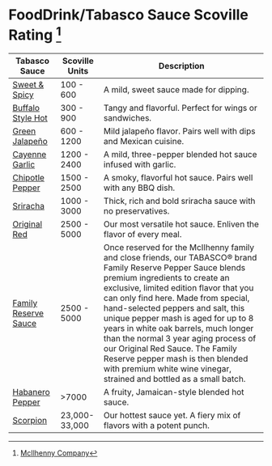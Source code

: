 # FoodDrink/Tabasco Sauce Scoville Rating [^1]

[^1]: [McIlhenny Company](https://www.tabasco.com/hot-sauces/)

| Tabasco Sauce | Scoville Units | Description |
|---------------|----------------|-------------|
| [Sweet & Spicy](https://www.tabasco.com/hot-sauces/sweet-spicy-sauce/) | 100 - 600 | A mild, sweet sauce made for dipping. |
| [Buffalo Style Hot](https://www.tabasco.com/hot-sauces/buffalo-style-hot-sauce/) | 300 - 900 | Tangy and flavorful. Perfect for wings or sandwiches. |
| [Green Jalapeño](https://www.tabasco.com/hot-sauces/green-jalapeno-sauce/) | 600 - 1200 | Mild jalapeño flavor. Pairs well with dips and Mexican cuisine. |
| [Cayenne Garlic](https://www.tabasco.com/hot-sauces/garlic-pepper-sauce/) | 1200 - 2400 | A mild, three-pepper blended hot sauce infused with garlic. |
| [Chipotle Pepper](https://www.tabasco.com/hot-sauces/chipotle-sauce/) | 1500 - 2500 | A smoky, flavorful hot sauce. Pairs well with any BBQ dish. |
| [Sriracha](https://www.tabasco.com/hot-sauces/sriracha-sauce/) | 1000 - 3000 | Thick, rich and bold sriracha sauce with no preservatives. |
| [Original Red](https://www.tabasco.com/hot-sauces/original-red-sauce/) | 2500 - 5000 | Our most versatile hot sauce. Enliven the flavor of every meal. |
| [Family Reserve Sauce](https://countrystore.tabasco.com/products/tabasco-family-reserve-sauce) | 2500 - 5000 | Once reserved for the McIlhenny family and close friends, our TABASCO® brand Family Reserve Pepper Sauce blends premium ingredients to create an exclusive, limited edition flavor that you can only find here. Made from special, hand-selected peppers and salt, this unique pepper mash is aged for up to 8 years in white oak barrels, much longer than the normal 3 year aging process of our Original Red Sauce. The Family Reserve pepper mash is then blended with premium white wine vinegar, strained and bottled as a small batch. |
| [Habanero Pepper](https://www.tabasco.com/hot-sauces/habanero-sauce/) | >7000 | A fruity, Jamaican-style blended hot sauce. |
| [Scorpion](https://www.tabasco.com/hot-sauces/scorpion-sauce/) |23,000-33,000 | Our hottest sauce yet. A fiery mix of flavors with a potent punch. |
